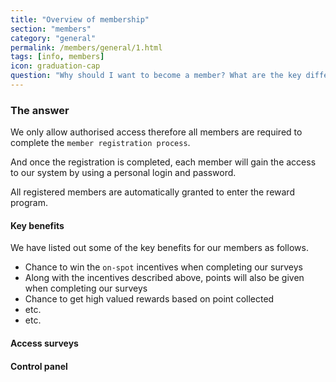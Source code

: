 ```yaml
---
title: "Overview of membership"
section: "members"
category: "general"
permalink: /members/general/1.html
tags: [info, members]
icon: graduation-cap
question: "Why should I want to become a member? What are the key differences between being or not being a member?"
---
```


### <i class="pe-anchor pe-fw"></i> The answer

We only allow authorised access therefore all members are required to complete the `member registration process`.

And once the registration is completed, each member will gain the access to our system by using a personal login and password.

All registered members are automatically granted to enter the reward program.


#### Key benefits

We have listed out some of the key benefits for our members as follows.

- Chance to win the `on-spot` incentives when completing our surveys
- Along with the incentives described above, points will also be given when completing our surveys
- Chance to get high valued rewards based on point collected
- etc.
- etc.



#### Access surveys



#### Control panel
